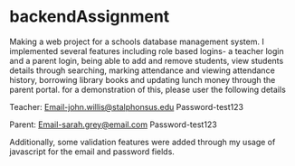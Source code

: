 # backendAssignment
Making a web project for a schools database management system. I implemented several features including role based logins- a teacher login and a parent login, being able to add and remove students, view students details through searching, marking attendance and viewing attendance history, borrowing library books and updating lunch money through the parent portal.
for a demonstration of this, please user the following details

Teacher:
Email-john.willis@stalphonsus.edu
Password-test123

Parent:
Email-sarah.grey@email.com
Password-test123

Additionally, some validation features were added through my usage of javascript for the email and password fields. 